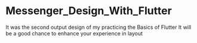 # Messenger_Design_With_Flutter
It was the second output design of my practicing the Basics of Flutter
It will be a good chance to enhance your experience in layout
